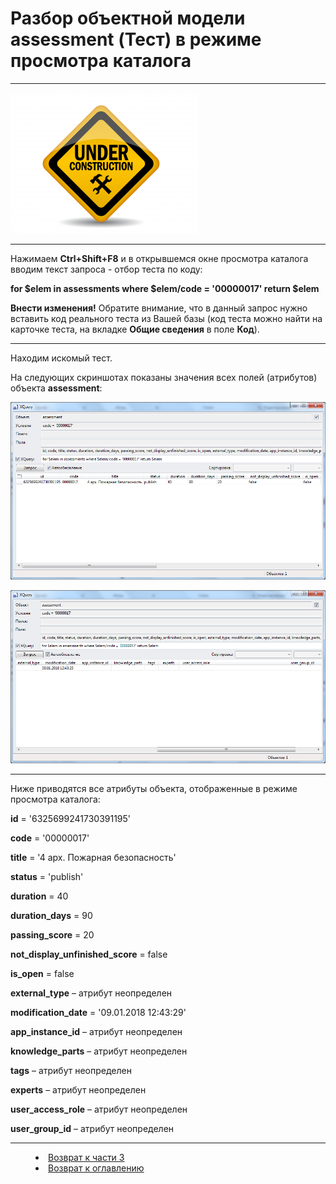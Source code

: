 # Разбор объектной модели assessment (Тест) в режиме просмотра каталога 
***

![](underconstruction.png)

---

Нажимаем **Ctrl+Shift+F8** и в открывшемся окне просмотра каталога вводим текст запроса - отбор теста по коду:

**for $elem in assessments where $elem/code = '00000017' return $elem**

**Внести изменения!** Обратите внимание, что в данный запрос нужно вставить код реального теста из Вашей базы (код теста можно найти на карточке теста, на вкладке **Общие сведения** в поле **Код**).

---

Находим искомый тест. 

На следующих скриншотах показаны значения всех полей (атрибутов) объекта **assessment**:


![](assessment01.png)
 

![](assessment02.png)
 

 ---

Ниже приводятся все атрибуты объекта, отображенные в режиме просмотра каталога:

**id** = '6325699241730391195'

**code** = '00000017'

**title** = '4 арх. Пожарная безопасность'

**status** = 'publish'

**duration** = 40

**duration_days** = 90

**passing_score** = 20

**not_display_unfinished_score** = false

**is_open** = false

**external_type** – атрибут неопределен

**modification_date** = '09.01.2018 12:43:29'

**app_instance_id** – атрибут неопределен

**knowledge_parts** – атрибут неопределен

**tags** – атрибут неопределен

**experts** – атрибут неопределен

**user_access_role** – атрибут неопределен

**user_group_id** – атрибут неопределен


***
<dd><li> <a href="3_object_model.md"> Возврат к части 3</a></dd>
<dd><li> <a href="README.md"> Возврат к оглавлению</a></dd>
